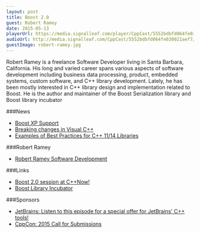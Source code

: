 ```yaml
---
layout: post
title: Boost 2.0
guest: Robert Ramey
date: 2015-05-13
playerUrl: https://media.signalleaf.com/player/CppCast/5552bdbfd064fe030021aef7/
audioUrl: http://media.signalleaf.com/CppCast/5552bdbfd064fe030021aef7/cppcast-011.mp3
guestImage: robert-ramey.jpg
---
```


Robert Ramey is a freelance Software Developer living in Santa Barbara, California. His long and varied career spans various aspects of software development including business data processing, product, embedded systems, custom software, and C++ library development. Lately, he has been mostly interested in C++ library design and implementation related to Boost.  He is the author and maintainer of the Boost Serialization library and Boost library incubator


###News

 - [Boost XP Support](http://www.reddit.com/r/cpp/comments/356vbj/if_you_use_boost_and_have_to_support_windows_xp/)
 - [Breaking changes in Visual C++](https://msdn.microsoft.com/en-us/library/vstudio/bb531344)
 - [Examples of Best Practices for C++ 11/14 Libraries](https://svn.boost.org/trac/boost/wiki/BestPracticeHandbook)
 
###Robert Ramey

 - [Robert Ramey Software Development](www.rrsd.com)

###Links

 - [Boost 2.0 session at C++Now!](http://cppnow2015.sched.org/event/d66a14e9cc28cffbf446b1fd2c3f4696)
 - [Boost Library Incubator](http://rrsd.com/blincubator.com/)

###Sponsors

 - [JetBrains: Listen to this episode for a special offer for JetBrains' C++ tools!](https://www.jetbrains.com/cpp/?utm_source=cppcast&utm_medium=podcast&utm_content=cppcast-podcast&utm_campaign=cpp)
 - [CppCon: 2015 Call for Submissions](http://cppcon.org/call-for-submissions-2015/)
